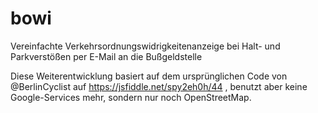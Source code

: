 # bowi
Vereinfachte Verkehrsordnungswidrigkeitenanzeige bei Halt- und Parkverstößen per E-Mail an die Bußgeldstelle 

Diese Weiterentwicklung basiert auf dem ursprünglichen Code von @BerlinCyclist auf https://jsfiddle.net/spy2eh0h/44 , benutzt aber keine Google-Services mehr, sondern nur noch OpenStreetMap.
